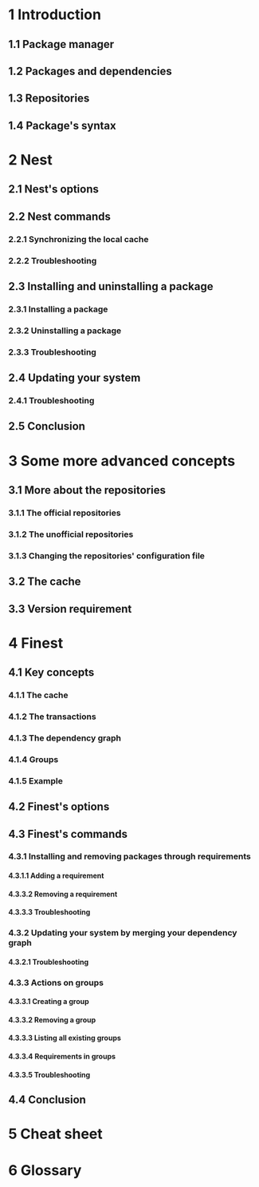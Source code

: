 # 1 Introduction
## 1.1 Package manager

## 1.2 Packages and dependencies

## 1.3 Repositories

## 1.4 Package's syntax

# 2 Nest
## 2.1 Nest's options

## 2.2 Nest commands
### 2.2.1 Synchronizing the local cache
### 2.2.2 Troubleshooting

## 2.3 Installing and uninstalling a package
### 2.3.1 Installing a package
### 2.3.2 Uninstalling a package
### 2.3.3 Troubleshooting

## 2.4 Updating your system
### 2.4.1 Troubleshooting

## 2.5 Conclusion

# 3 Some more advanced concepts
## 3.1 More about the repositories
### 3.1.1 The official repositories
### 3.1.2 The unofficial repositories
### 3.1.3 Changing the repositories' configuration file

## 3.2 The cache

## 3.3 Version requirement

# 4 Finest
## 4.1 Key concepts
### 4.1.1 The cache
### 4.1.2 The transactions
### 4.1.3 The dependency graph
### 4.1.4 Groups
### 4.1.5 Example

## 4.2 Finest's options

## 4.3 Finest's commands
### 4.3.1 Installing and removing packages through requirements
#### 4.3.1.1 Adding a requirement
#### 4.3.3.2 Removing a requirement
#### 4.3.3.3 Troubleshooting

### 4.3.2 Updating your system by merging your dependency graph
#### 4.3.2.1 Troubleshooting

### 4.3.3 Actions on groups
#### 4.3.3.1 Creating a group
#### 4.3.3.2 Removing a group
#### 4.3.3.3 Listing all existing groups
#### 4.3.3.4 Requirements in groups
#### 4.3.3.5 Troubleshooting

## 4.4 Conclusion

# 5 Cheat sheet

# 6 Glossary